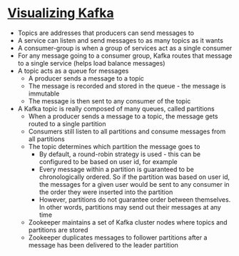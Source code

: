 # [Visualizing Kafka](https://timothystepro.medium.com/visualizing-kafka-20bc384803e7)

* Topics are addresses that producers can send messages to
* A service can listen and send messages to as many topics as it wants
* A consumer-group is when a group of services act as a single consumer
* For any message going to a consumer group, Kafka routes that message to a single service (helps load balance messages)
* A topic acts as a queue for messages
  * A producer sends a message to a topic
  * The message is recorded and stored in the queue - the message is immutable
  * The message is then sent to any consumer of the topic
* A Kafka topic is really composed of many queues, called partitions
  * When a producer sends a message to a topic, the message gets routed to a single partition
  * Consumers still listen to all partitions and consume messages from all partitions
  * The topic determines which partition the message goes to
    * By default, a round-robin strategy is used - this can be configured to be based on user id, for example
    * Every message within a partition is guaranteed to be chronologically ordered. So if the partition was based on user id, the messages for a given user would be sent to any consumer in the order they were inserted into the partition
    * However, partitions do not guarantee order between themselves. In other words, partitions may send out their messages at any time
  * Zookeeper maintains a set of Kafka cluster nodes where topics and partitions are stored
  * Zookeeper duplicates messages to follower partitions after a message has been delivered to the leader partition

